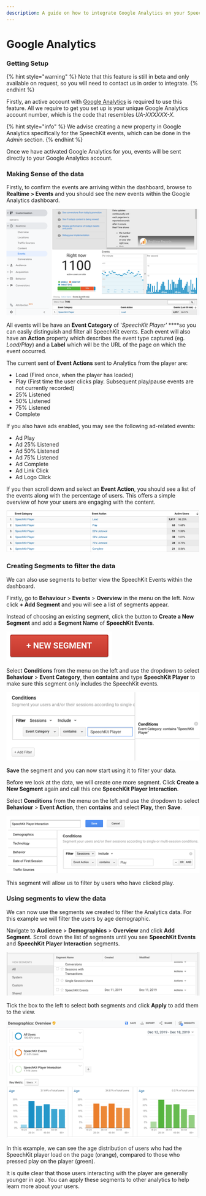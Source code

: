 ```yaml
---
description: A guide on how to integrate Google Analytics on your SpeechKit account.
---
```


# Google Analytics

### Getting Setup

{% hint style="warning" %}
Note that this feature is still in beta and only available on request, so you will need to contact us in order to integrate.
{% endhint %}

Firstly, an active account with [Google Analytics](http://www.google.com/analytics) is required to use this feature. All we require to get you set up is your unique Google Analytics account number, which is the code that resembles _UA-XXXXXX-X_.

{% hint style="info" %}
We advise creating a new property in Google Analytics specifically for the SpeechKit events, which can be done in the _Admin_ section.
{% endhint %}

Once we have activated Google Analytics for you, events will be sent directly to your Google Analytics account. 

### Making Sense of the data

Firstly, to confirm the events are arriving within the dashboard, browse to **Realtime &gt; Events** and you should see the new events within the Google Analytics dashboard.

![](../.gitbook/assets/screenshot-2019-12-06-at-08.31.48.png)

All events will be have an **Event Category** of '_SpeechKit Player'_ ****so you can easily distinguish and filter all SpeechKit events. Each event will also have an **Action** property which describes the event type captured \(eg. _Load/Play_\) and a **Label** which will be the URL of the page on which the event occurred.

The current sent of **Event Actions** sent to Analytics from the player are:

* Load \(Fired once, when the player has loaded\)
* Play \(First time the user clicks play. Subsequent play/pause events are not currently recorded\)
* 25% Listened
* 50% Listened
* 75% Listened
* Complete

If you also have ads enabled, you may see the following ad-related events:

* Ad Play
* Ad 25% Listened
* Ad 50% Listened
* Ad 75% Listened
* Ad Complete
* Ad Link Click
* Ad Logo Click

If you then scroll down and select an **Event Action**, you should see a list of the events along with the percentage of users. This offers a simple overview of how your users are engaging with the content.

![](../.gitbook/assets/screenshot-2020-04-30-at-11.32.24.png)

### Creating Segments to filter the data

We can also use segments to better view the SpeechKit Events within the dashboard.

Firstly, go to **Behaviour** &gt; **Events** &gt; **Overview** in the menu on the left. Now click **+ Add Segment** and you will see a list of segments appear. 

Instead of choosing an existing segment, click the button to **Create a New Segment** and add a **Segment Name** of **SpeechKit Events**.

![](../.gitbook/assets/screenshot-2019-12-11-at-13.02.10.png)

Select **Conditions** from the menu on the left and use the dropdown to select  **Behaviour** &gt; **Event Category**, then **contains** and type **SpeechKit Player** to make sure this segment only includes the SpeechKit events.

![](../.gitbook/assets/screenshot-2019-12-11-at-13.04.08.png)

**Save** the segment and you can now start using it to filter your data.

Before we look at the data, we will create one more segment. Click **Create a New Segment** again and call this one **SpeechKit Player Interaction**.

Select **Conditions** from the menu on the left and use the dropdown to select  **Behaviour** &gt; **Event Action**, then **contains** and select **Play,** then **Save**. 

![](../.gitbook/assets/screenshot-2019-12-20-at-15.56.59.png)

This segment will allow us to filter by users who have clicked play.

### Using segments to view the data

We can now use the segments we created to filter the Analytics data. For this example we will filter the users by age demographic. 

Navigate to **Audience** &gt; **Demographics** &gt; **Overview** and click **Add Segment.** Scroll down the list of segments until you see **SpeechKit Events** and **SpeechKit Player Interaction** segments. 

![](../.gitbook/assets/screenshot-2019-12-11-at-13.06.28.png)

Tick the box to the left to select both segments and click **Apply** to add them to the view.

![](../.gitbook/assets/screenshot-2019-12-20-at-00.36.23.png)

In this example, we can see the age distribution of users who had the SpeechKit player load on the page \(orange\), compared to those who pressed play on the player \(green\).

It is quite clear that those users interacting with the player are generally younger in age. You can apply these segments to other analytics to help learn more about your users.

